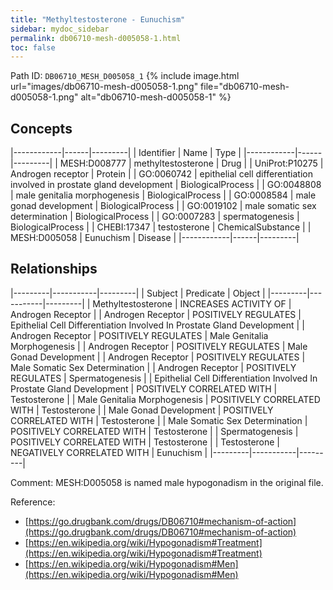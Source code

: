 ```yaml
---
title: "Methyltestosterone - Eunuchism"
sidebar: mydoc_sidebar
permalink: db06710-mesh-d005058-1.html
toc: false 
---
```



Path ID: `DB06710_MESH_D005058_1`
{% include image.html url="images/db06710-mesh-d005058-1.png" file="db06710-mesh-d005058-1.png" alt="db06710-mesh-d005058-1" %}

## Concepts

|------------|------|---------|
| Identifier | Name | Type    |
|------------|------|---------|
| MESH:D008777 | methyltestosterone | Drug |
| UniProt:P10275 | Androgen receptor | Protein |
| GO:0060742 | epithelial cell differentiation involved in prostate gland development | BiologicalProcess |
| GO:0048808 | male genitalia morphogenesis | BiologicalProcess |
| GO:0008584 | male gonad development | BiologicalProcess |
| GO:0019102 | male somatic sex determination | BiologicalProcess |
| GO:0007283 | spermatogenesis | BiologicalProcess |
| CHEBI:17347 | testosterone | ChemicalSubstance |
| MESH:D005058 | Eunuchism | Disease |
|------------|------|---------|

## Relationships

|---------|-----------|---------|
| Subject | Predicate | Object  |
|---------|-----------|---------|
| Methyltestosterone | INCREASES ACTIVITY OF | Androgen Receptor |
| Androgen Receptor | POSITIVELY REGULATES | Epithelial Cell Differentiation Involved In Prostate Gland Development |
| Androgen Receptor | POSITIVELY REGULATES | Male Genitalia Morphogenesis |
| Androgen Receptor | POSITIVELY REGULATES | Male Gonad Development |
| Androgen Receptor | POSITIVELY REGULATES | Male Somatic Sex Determination |
| Androgen Receptor | POSITIVELY REGULATES | Spermatogenesis |
| Epithelial Cell Differentiation Involved In Prostate Gland Development | POSITIVELY CORRELATED WITH | Testosterone |
| Male Genitalia Morphogenesis | POSITIVELY CORRELATED WITH | Testosterone |
| Male Gonad Development | POSITIVELY CORRELATED WITH | Testosterone |
| Male Somatic Sex Determination | POSITIVELY CORRELATED WITH | Testosterone |
| Spermatogenesis | POSITIVELY CORRELATED WITH | Testosterone |
| Testosterone | NEGATIVELY CORRELATED WITH | Eunuchism |
|---------|-----------|---------|

Comment: MESH:D005058 is named male hypogonadism in the original file.

Reference: 
  - [https://go.drugbank.com/drugs/DB06710#mechanism-of-action](https://go.drugbank.com/drugs/DB06710#mechanism-of-action)
  - [https://en.wikipedia.org/wiki/Hypogonadism#Treatment](https://en.wikipedia.org/wiki/Hypogonadism#Treatment)
  - [https://en.wikipedia.org/wiki/Hypogonadism#Men](https://en.wikipedia.org/wiki/Hypogonadism#Men)
